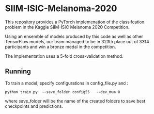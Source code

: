 # SIIM-ISIC-Melanoma-2020

This repository provides a PyTorch implemenation of the classifcation problem in the Kaggle SIIM-ISIC Melanoma 2020 Competition. 

Using an ensemble of models produced by this code as well as other TensorFlow models, our team managed to be in 323th place out of 3314 participants and win a bronze medal in the competition.

The implementation uses a 5-fold cross-validation method. 

## Running
To train a model, specify configurations in config_file.py and :

```
python train.py  --save_folder config55   --dev_num 0
```
where save_folder will be the name of the created folders to save best checkpoints and predictions.

